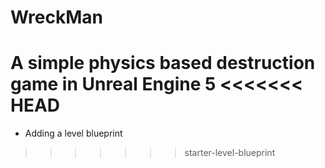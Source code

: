 # WreckMan
A simple physics based destruction game in Unreal Engine 5
<<<<<<< HEAD
=======

- Adding a level blueprint
>>>>>>> starter-level-blueprint
